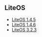 ## LiteOS
* [LiteOS 1.4.5](https://images.tuyaus.com/rms-static/f1dc0640-354b-11eb-8584-77b31b3e78b8-1606988586148.tar.gz?tyName=tuya_ipc_sdk_4.8.8_liteos-1.4.5.tar.gz)
* [LiteOS 1.4.6](https://images.tuyaus.com/rms-static/f1d99540-354b-11eb-93d2-2d4a9310f392-1606988586132.tar.gz?tyName=tuya_ipc_sdk_4.8.8_liteos-1.4.6.tar.gz)
* [LiteOS 3.2.3](https://images.tuyaus.com/rms-static/f1de0210-354b-11eb-93d2-2d4a9310f392-1606988586162.tar.gz?tyName=tuya_ipc_sdk_4.8.8_liteos-3.2.3.tar.gz)